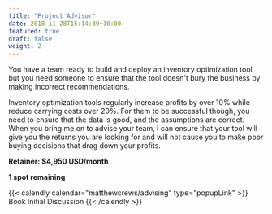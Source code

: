 ```yaml
---
title: "Project Advisor"
date: 2018-11-28T15:14:39+10:00
featured: true
draft: false
weight: 2
---
```


You have a team ready to build and deploy an inventory optimization tool, but you need someone to ensure that the tool doesn't bury the business by making incorrect recommendations.

Inventory optimization tools regularly increase profits by over 10% while reduce carrying costs over 20%. For them to be successful though, you need to ensure that the data is good, and the assumptions are correct. When you bring me on to advise your team, I can ensure that your tool will give you the returns you are looking for and will not cause you to make poor buying decisions that drag down your profits.

**Retainer: $4,950 USD/month**

**1 spot remaining**

{{< calendly calendar="matthewcrews/advising" type="popupLink" >}}
Book Initial Discussion
{{< /calendly >}}
